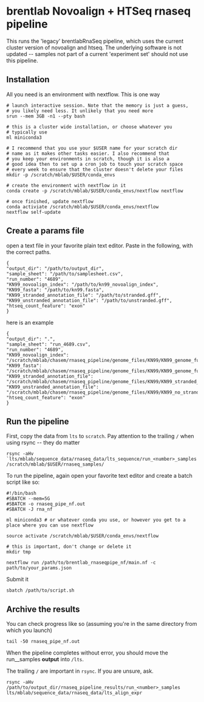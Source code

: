 # brentlab Novoalign + HTSeq rnaseq pipeline

This runs the 'legacy' brentlabRnaSeq pipeline, which uses the current cluster version of novoalign and htseq. The underlying software is not updated -- samples not part of a current 'experiment set' should not use this pipeline.

## Installation

All you need is an environment with nextflow. This is one way

```{bash}
# launch interactive session. Note that the memory is just a guess,
# you likely need less. It unlikely that you need more
srun --mem 3GB -n1 --pty bash

# this is a cluster wide installation, or choose whatever you
# typically use
ml miniconda3

# I recommend that you use your $USER name for your scratch dir 
# name as it makes other tasks easier. I also recommend that 
# you keep your environments in scratch, though it is also a 
# good idea then to set up a cron job to touch your scratch space 
# every week to ensure that the cluster doesn't delete your files
mkdir -p /scratch/mblab/$USER/conda_envs

# create the environment with nextflow in it
conda create -p /scratch/mblab/$USER/conda_envs/nextflow nextflow

# once finished, update nextflow
conda activiate /scratch/mblab/$USER/conda_envs/nextflow
nextflow self-update
```

## Create a params file

open a text file in your favorite plain text editor.
Paste in the following, with the correct paths.

```{json}
{
"output_dir": "/path/to/output_dir",
"sample_sheet": "/path/to/samplesheet.csv",
"run_number": "4689",
"KN99_novoalign_index": "/path/to/kn99_novoalign_index",
"KN99_fasta": "/path/to/kn99.fasta",
"KN99_stranded_annotation_file": "/path/to/stranded.gff",
"KN99_unstranded_annotation_file": "/path/to/unstranded.gff",
"htseq_count_feature": "exon"
}

```

here is an example

```{json}
{
"output_dir": ".",
"sample_sheet": "run_4689.csv",
"run_number": "4689",
"KN99_novoalign_index": "/scratch/mblab/chasem/rnaseq_pipeline/genome_files/KN99/KN99_genome_fungidb.nix",
"KN99_fasta": "/scratch/mblab/chasem/rnaseq_pipeline/genome_files/KN99/KN99_genome_fungidb.fasta",
"KN99_stranded_annotation_file": "/scratch/mblab/chasem/rnaseq_pipeline/genome_files/KN99/KN99_stranded_annotations_fungidb_augment.gff",
"KN99_unstranded_annotation_file": "/scratch/mblab/chasem/rnaseq_pipeline/genome_files/KN99/KN99_no_strand_annotations_fungidb_augment.gff",
"htseq_count_feature": "exon"
}
```

## Run the pipeline

First, copy the data from `lts` to `scratch`. Pay attention to the trailing `/` when using rsync -- they do matter

```{bash}
rsync -aHv `lts/mblab/sequence_data/rnaseq_data/lts_sequence/run_<number>_samples /scratch/mblab/$USER/rnaseq_samples/
```

To run the pipeline, again open your favorite text editor and create a batch script like so:

```{bash}
#!/bin/bash
#SBATCH --mem=5G
#SBATCH -o rnaseq_pipe_nf.out
#SBATCH -J rna_nf

ml miniconda3 # or whatever conda you use, or however you get to a place where you can use nextflow

source activate /scratch/mblab/$USER/conda_envs/nextflow

# this is important, don't change or delete it
mkdir tmp

nextflow run /path/to/brentlab_rnaseqpipe_nf/main.nf -c path/to/your_params.json
```
Submit it

```{bash}
sbatch /path/to/script.sh
```

## Archive the results

You can check progress like so (assuming you're in the same directory from which you launch)

```{bash}
tail -50 rnaseq_pipe_nf.out
```

When the pipeline completes without error, you should move the run_<number>_samples __output__ into `/lts`.

The trailing `/` are important in `rsync`. If you are unsure, ask.

```{bash}
rsync -aHv /path/to/output_dir/rnaseq_pipeline_results/run_<number>_samples lts/mblab/sequence_data/rnaseq_data/lts_align_expr
```
